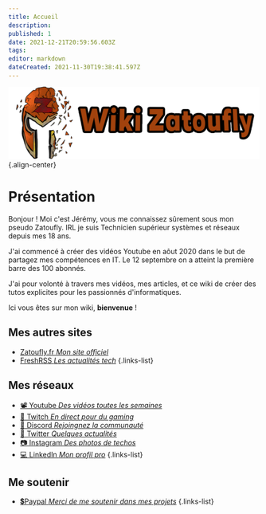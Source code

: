 ```yaml
---
title: Accueil
description: 
published: 1
date: 2021-12-21T20:59:56.603Z
tags: 
editor: markdown
dateCreated: 2021-11-30T19:38:41.597Z
---
```


![wiki-banner.png](/wiki-banner.png){.align-center}

# Présentation
Bonjour ! Moi c'est Jérémy, vous me connaissez sûrement sous mon pseudo Zatoufly.
IRL je suis Technicien supérieur systèmes et réseaux depuis mes 18 ans.

J'ai commencé à créer des vidéos Youtube en aôut 2020 dans le but de partagez mes compétences en IT. Le 12 septembre on a atteint la première barre des 100 abonnés.

J'ai pour volonté à travers mes vidéos, mes articles, et ce wiki de créer des tutos explicites pour les passionnés d'informatiques.

Ici vous êtes sur mon wiki, **bienvenue** !

## Mes autres sites
- [Zatoufly.fr *Mon site officiel*](https://zatoufly.fr)
- [FreshRSS *Les actualités tech*](https://news.zatoufly.fr)
{.links-list}

## Mes réseaux
- [📽️ Youtube *Des vidéos toutes les semaines*](https://www.youtube.com/c/Zatoufly)
- [🔴 Twitch *En direct pour du gaming*](https://twitch.tv/zatoufly)
- [👥 Discord *Rejoingnez la communauté*](http://discord.zatoufly.fr)
- [🐤 Twitter *Quelques actualités*](https://twitter.com/zatoufly)
- [📷 Instagram *Des photos de techos*](https://www.instagram.com/zatoufly_)
- [💻 LinkedIn *Mon profil pro*](https://www.linkedin.com/in/taunay-jeremy)
{.links-list}

## Me soutenir
- [💲Paypal *Merci de me soutenir dans mes projets*](https://www.paypal.com/paypalme/zatoufly?locale.x=fr_FR)
{.links-list}